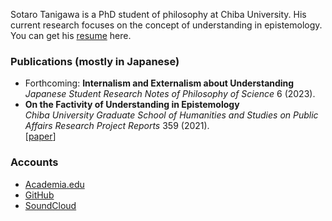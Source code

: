 Sotaro Tanigawa is a PhD student of philosophy at Chiba University. His current research focuses on the concept of understanding in epistemology. You can get his [resume](./resume.html) here.

### Publications (mostly in Japanese)

- Forthcoming: **Internalism and Externalism about Understanding**  
  _Japanese Student Research Notes of Philosophy of Science_ 6 (2023).
- **On the Factivity of Understanding in Epistemology**  
  _Chiba University Graduate School of Humanities and Studies on Public Affairs Research Project Reports_ 359 (2021).  
  \[[paper](https://opac.ll.chiba-u.jp/da/curator/109491/359-p040.pdf)\]

### Accounts

- [Academia.edu](https://chiba-u.academia.edu/SotaroTanigawa)
- [GitHub](https://github.com/sotanigawa)
- [SoundCloud](https://soundcloud.com/user-760062511)